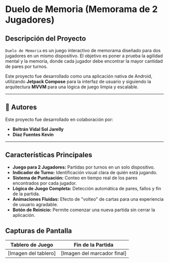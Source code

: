 #  Duelo de Memoria (Memorama de 2 Jugadores)

##  Descripción del Proyecto

`Duelo de Memoria` es un juego interactivo de memorama diseñado para dos jugadores en un mismo dispositivo. El objetivo es poner a prueba la agilidad mental y la memoria, donde cada jugador debe encontrar la mayor cantidad de pares por turnos.

Este proyecto fue desarrollado como una aplicación nativa de Android, utilizando **Jetpack Compose** para la interfaz de usuario y siguiendo la arquitectura **MVVM** para una lógica de juego limpia y escalable.

---

## 👥 Autores

Este proyecto fue desarrollado en colaboración por:

* **Beltrán Vidal Sol Jarelly** 
* **Díaz Fuentes Kevin** 

---

##  Características Principales

* **Juego para 2 Jugadores:** Partidas por turnos en un solo dispositivo.
* **Indicador de Turno:** Identificación visual clara de quién está jugando.
* **Sistema de Puntuación:** Conteo en tiempo real de los pares encontrados por cada jugador.
* **Lógica de Juego Completa:** Detección automática de pares, fallos y fin de la partida.
* **Animaciones Fluidas:** Efecto de "volteo" de cartas para una experiencia de usuario agradable.
* **Botón de Reinicio:** Permite comenzar una nueva partida sin cerrar la aplicación.


##  Capturas de Pantalla



| Tablero de Juego  | Fin de la Partida |
|:-----------------:| :---: |
| [Imagen del tablero] | [Imagen del marcador final] |

